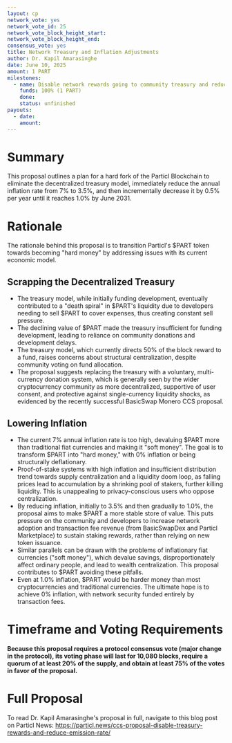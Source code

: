 ```yaml
---
layout: cp
network_vote: yes
network_vote_id: 25
network_vote_block_height_start: 
network_vote_block_height_end: 
consensus_vote: yes
title: Network Treasury and Inflation Adjustments
author: Dr. Kapil Amarasinghe
date: June 10, 2025
amount: 1 PART
milestones:
  - name: Disable network rewards going to community treasury and reduce inflation rate
    funds: 100% (1 PART)
    done:
    status: unfinished
payouts:
  - date:
    amount:
---
```


# Summary

This proposal outlines a plan for a hard fork of the Particl Blockchain to eliminate the decentralized treasury model, immediately reduce the annual inflation rate from 7% to 3.5%, and then incrementally decrease it by 0.5% per year until it reaches 1.0% by June 2031.

# Rationale

The rationale behind this proposal is to transition Particl's $PART token towards becoming "hard money" by addressing issues with its current economic model.

## Scrapping the Decentralized Treasury

* The treasury model, while initially funding development, eventually contributed to a "death spiral" in $PART's liquidity due to developers needing to sell $PART to cover expenses, thus creating constant sell pressure.
* The declining value of $PART made the treasury insufficient for funding development, leading to reliance on community donations and development delays.
* The treasury model, which currently directs 50% of the block reward to a fund, raises concerns about structural centralization, despite community voting on fund allocation.
* The proposal suggests replacing the treasury with a voluntary, multi-currency donation system, which is generally seen by the wider cryptocurrency community as more decentralized, supportive of user consent, and protective against single-currency liquidity shocks, as evidenced by the recently successful BasicSwap Monero CCS proposal.

## Lowering Inflation

* The current 7% annual inflation rate is too high, devaluing $PART more than traditional fiat currencies and making it "soft money". The goal is to transform $PART into "hard money," with 0% inflation or being structurally deflationary.
* Proof-of-stake systems with high inflation and insufficient distribution trend towards supply centralization and a liquidity doom loop, as falling prices lead to accumulation by a shrinking pool of stakers, further killing liquidity. This is unappealing to privacy-conscious users who oppose centralization.
* By reducing inflation, initially to 3.5% and then gradually to 1.0%, the proposal aims to make $PART a more stable store of value. This puts pressure on the community and developers to increase network adoption and transaction fee revenue (from BasicSwapDex and Particl Marketplace) to sustain staking rewards, rather than relying on new token issuance.
* Similar parallels can be drawn with the problems of inflationary fiat currencies ("soft money"), which devalue savings, disproportionately affect ordinary people, and lead to wealth centralization. This proposal contributes to $PART avoiding these pitfalls.
* Even at 1.0% inflation, $PART would be harder money than most cryptocurrencies and traditional currencies. The ultimate hope is to achieve 0% inflation, with network security funded entirely by transaction fees.

# Timeframe and Voting Requirements

**Because this proposal requires a protocol consensus vote (major change in the protocol), its voting phase will last for 10,080 blocks, require a quorum of at least 20% of the supply, and obtain at least 75% of the votes in favor of the proposal.**

# Full Proposal

To read Dr. Kapil Amarasinghe's proposal in full, navigate to this blog post on Particl News: https://particl.news/ccs-proposal-disable-treasury-rewards-and-reduce-emission-rate/
